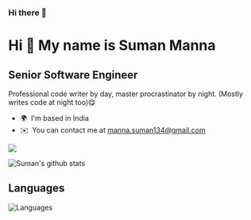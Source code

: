 ### Hi there 👋

Hi 👋 My name is Suman Manna
================================

Senior Software Engineer
-------------------------
Professional code writer by day, master procrastinator by night. (Mostly writes code at night too)😋
* 🌍  I'm based in India
* ✉️  You can contact me at [manna.suman134@gmail.com](mailto:manna.suman134@gmail.com)

<a href="https://www.linkedin.com/in/sumanmanna/" target="_blank" rel="noreferrer"><img
src="https://img.shields.io/badge/LinkedIn-0077B5?style=for-the-badge&logo=linkedin&logoColor=white"
/></a>
<p>
    <img align="center" src="https://github-readme-stats.vercel.app/api?username=sumanmanna134&show_icons=true&theme=dark#gh-dark-mode-only)](https://github.com/anuraghazra/github-readme-stats#gh-dark-mode-only" alt="Suman's github stats" />
</p>

## Languages

<p>
    <img align="center" src="https://github-readme-stats.vercel.app/api/top-langs/?username=sumanmanna134&langs_count=20&layout=donut-vertical&theme=dark#gh-dark-mode-only" alt="Languages" />
</p>
